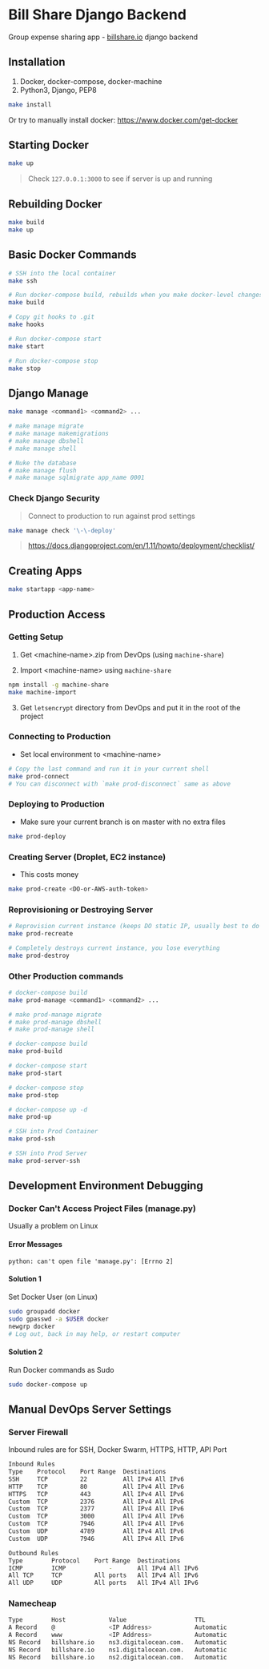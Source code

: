 # Bill Share Django Backend

Group expense sharing app - [billshare.io](https://billshare.io/) django backend

## Installation

1. Docker, docker-compose, docker-machine
2. Python3, Django, PEP8

```Bash
make install
```

Or try to manually install docker: https://www.docker.com/get-docker

## Starting Docker

```Bash
make up
```

> Check `127.0.0.1:3000` to see if server is up and running

## Rebuilding Docker

```Bash
make build
make up
```

## Basic Docker Commands

```Bash
# SSH into the local container
make ssh

# Run docker-compose build, rebuilds when you make docker-level changes
make build

# Copy git hooks to .git
make hooks

# Run docker-compose start
make start

# Run docker-compose stop
make stop
```

## Django Manage

```Bash
make manage <command1> <command2> ...

# make manage migrate
# make manage makemigrations
# make manage dbshell
# make manage shell

# Nuke the database
# make manage flush
# make manage sqlmigrate app_name 0001
```

### Check Django Security

> Connect to production to run against prod settings

```Bash
make manage check '\-\-deploy'
```

> https://docs.djangoproject.com/en/1.11/howto/deployment/checklist/

## Creating Apps

```Bash
make startapp <app-name>
```

## Production Access

### Getting Setup

1. Get \<machine-name\>.zip from DevOps (using `machine-share`)

2. Import \<machine-name\> using `machine-share`

```Bash
npm install -g machine-share
make machine-import
```

3. Get `letsencrypt` directory from DevOps and put it in the root of the project

### Connecting to Production

* Set local environment to \<machine-name\>

```Bash
# Copy the last command and run it in your current shell
make prod-connect
# You can disconnect with `make prod-disconnect` same as above
```

### Deploying to Production

* Make sure your current branch is on master with no extra files

```Bash
make prod-deploy
```

### Creating Server (Droplet, EC2 instance)

* This costs money

```Bash
make prod-create <DO-or-AWS-auth-token>
```

### Reprovisioning or Destroying Server

```Bash
# Reprovision current instance (keeps DO static IP, usually best to do this)
make prod-recreate

# Completely destroys current instance, you lose everything
make prod-destroy
```

### Other Production commands

```Bash
# docker-compose build
make prod-manage <command1> <command2> ...

# make prod-manage migrate
# make prod-manage dbshell
# make prod-manage shell

# docker-compose build
make prod-build

# docker-compose start
make prod-start

# docker-compose stop
make prod-stop

# docker-compose up -d
make prod-up

# SSH into Prod Container
make prod-ssh

# SSH into Prod Server
make prod-server-ssh
```

## Development Environment Debugging

### Docker Can't Access Project Files (manage.py)

Usually a problem on Linux

#### Error Messages

`python: can't open file 'manage.py': [Errno 2]`

#### Solution 1

Set Docker User (on Linux)

```Bash
sudo groupadd docker
sudo gpasswd -a $USER docker
newgrp docker
# Log out, back in may help, or restart computer
```

#### Solution 2

Run Docker commands as Sudo

```Bash
sudo docker-compose up
```

## Manual DevOps Server Settings

### Server Firewall

Inbound rules are for SSH, Docker Swarm, HTTPS, HTTP, API Port

```Bash
Inbound Rules
Type    Protocol    Port Range  Destinations
SSH     TCP         22          All IPv4 All IPv6
HTTP    TCP         80          All IPv4 All IPv6
HTTPS   TCP         443         All IPv4 All IPv6
Custom  TCP         2376        All IPv4 All IPv6
Custom  TCP         2377        All IPv4 All IPv6
Custom  TCP         3000        All IPv4 All IPv6
Custom  TCP         7946        All IPv4 All IPv6
Custom  UDP         4789        All IPv4 All IPv6
Custom  UDP         7946        All IPv4 All IPv6

Outbound Rules
Type        Protocol    Port Range  Destinations
ICMP        ICMP            -       All IPv4 All IPv6
All TCP     TCP         All ports   All IPv4 All IPv6
All UDP     UDP         All ports   All IPv4 All IPv6
```

### Namecheap

```Bash
Type        Host            Value                   TTL
A Record    @               <IP Address>            Automatic
A Record    www             <IP Address>            Automatic
NS Record   billshare.io    ns3.digitalocean.com.   Automatic
NS Record   billshare.io    ns1.digitalocean.com.   Automatic
NS Record   billshare.io    ns2.digitalocean.com.   Automatic
```
